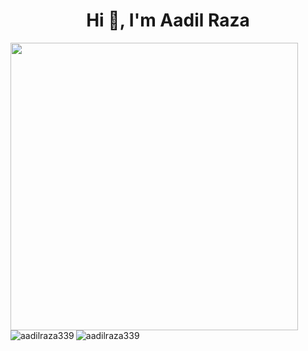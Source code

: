 <h1 align="center">Hi 👋, I'm Aadil Raza</h1>
<img align='left' src="https://github-readme-stats.vercel.app/api?username=aadilraza339&count_private=true&show_icons=true&include_all_commits=true&hide_rank=true&hide_title=true&hide=contribs" width=460>
<p><img align="left" src="https://github-readme-stats.vercel.app/api/top-langs?username=aadilraza339&show_icons=true&locale=en&layout=compact" alt="aadilraza339" /></p>
<p><img align="center" src="https://github-readme-streak-stats.herokuapp.com/?user=aadilraza339&" alt="aadilraza339" /></p>



